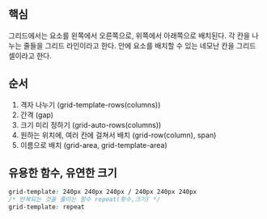 ## 핵심
그리드에서는 요소를 왼쪽에서 오른쪽으로, 위쪽에서 아래쪽으로 배치된다. 각 칸을 나누는 줄들을 그리드 라인이라고 한다. 안에 요소를 배치할 수 있는 네모난 칸을 그리드 셀이라고 한다.

## 순서
1. 격자 나누기 (grid-template-rows(columns))
2. 간격 (gap)
3. 크기 미리 정하기 (grid-auto-rows(columns))
4. 원하는 위치에, 여러 칸에 걸쳐서 배치 (grid-row(column), span)
5. 이름으로 배치 (grid-area, grid-template-area)

## 유용한 함수, 유연한 크기
```CSS
grid-template: 240px 240px 240px / 240px 240px 240px
/* 반복되는 것을 줄이는 함수 repeat(횟수,크기) */
grid-template: repeat
```